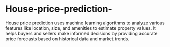 # House-price-prediction-
House price prediction uses machine learning algorithms to analyze various features like location, size, and amenities to estimate property values. It helps buyers and sellers make informed decisions by providing accurate price forecasts based on historical data and market trends.
